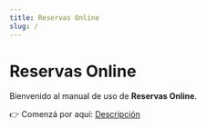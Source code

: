 ```yaml
---
title: Reservas Online
slug: /
---
```


# Reservas Online

Bienvenido al manual de uso de **Reservas Online**.

👉 Comenzá por aquí: [Descripción](./reservas-online/01-descripcion)
